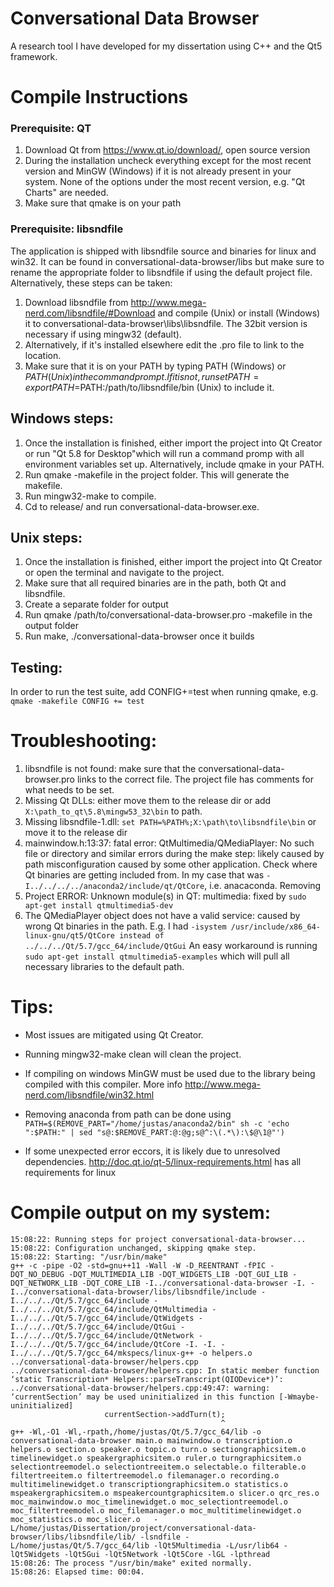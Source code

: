 # Conversational Data Browser
A research tool I have developed for my dissertation using C++ and the Qt5 framework.

# Compile Instructions
### Prerequisite: QT
1. Download Qt from https://www.qt.io/download/, open source version
2. During the installation uncheck everything except for the most recent version and MinGW (Windows) if it is not already present in your system. None of the options under the most recent version, e.g. "Qt Charts" are needed.
3. Make sure that qmake is on your path

### Prerequisite: libsndfile
The application is shipped with libsndfile source and binaries for linux and win32. It can be found in conversational-data-browser/libs but make sure to rename the appropriate folder to libsndfile if using the default project file. Alternatively, these steps can be taken:
1. Download libsndfile from http://www.mega-nerd.com/libsndfile/#Download and compile (Unix) or install (Windows) it to conversational-data-browser\libs\libsndfile. The 32bit version is necessary if using mingw32 (default).
2. Alternatively, if it's installed elsewhere edit the .pro file to link to the location.
3. Make sure that it is on your PATH by typing PATH (Windows) or $PATH (Unix) in the command prompt. If it is not, run
set PATH=%PATH%;X:\path\to\libsndfile\bin (Windows)
export PATH=$PATH:/path/to/libsndfile/bin (Unix)
to include it.

## Windows steps:
1. Once the installation is finished, either import the project into Qt Creator or run "Qt 5.8 for Desktop"which will run a command promp with all environment variables set up. Alternatively, include qmake in your PATH.
2. Run qmake -makefile in the project folder. This will generate the makefile.
3. Run mingw32-make to compile.
4. Cd to release/ and run conversational-data-browser.exe.

## Unix steps:
1. Once the installation is finished, either import the project into Qt Creator or open the terminal and navigate to the project.
2. Make sure that all required binaries are in the path, both Qt and libsndfile.
3. Create a separate folder for output
4. Run qmake /path/to/conversational-data-browser.pro -makefile in the output folder
5. Run make, ./conversational-data-browser once it builds


## Testing:
In order to run the test suite, add CONFIG+=test when running qmake, e.g. 
``` qmake -makefile CONFIG += test ```


# Troubleshooting:
1. libsndfile is not found: make sure that the conversational-data-browser.pro links to the correct file. The project file has comments for what needs to be set.
2. Missing Qt DLLs: either move them to the release dir or add ```X:\path_to_qt\5.8\mingw53_32\bin``` to path. 
3. Missing libsndfile-1.dll: ```set PATH=%PATH%;X:\path\to\libsndfile\bin``` or move it to the release dir
4. mainwindow.h:13:37: fatal error: QtMultimedia/QMediaPlayer: No such file or directory and similar errors during the make step: likely caused by path misconfiguration caused by some other application. Check where Qt binaries are getting included from. In my case that was ```-I../../../../anaconda2/include/qt/QtCore```, i.e. anacaconda. Removing 
5. Project ERROR: Unknown module(s) in QT: multimedia: fixed by ```sudo apt-get install qtmultimedia5-dev```
6. The QMediaPlayer object does not have a valid service: caused by wrong Qt binaries in the path. E.g. I had ```-isystem /usr/include/x86_64-linux-gnu/qt5/QtCore instead of ../../../Qt/5.7/gcc_64/include/QtGui```
An easy workaround is running ```sudo apt-get install qtmultimedia5-examples``` which will pull all necessary libraries to the default path.


# Tips:
- Most issues are mitigated using Qt Creator.

- Running mingw32-make clean will clean the project. 

- If compiling on windows MinGW must be used due to the library being compiled with this compiler. More info http://www.mega-nerd.com/libsndfile/win32.html

- Removing anaconda from path can be done using ```PATH=$(REMOVE_PART="/home/justas/anaconda2/bin" sh -c 'echo ":$PATH:" | sed "s@:$REMOVE_PART:@:@g;s@^:\(.*\):\$@\1@"')```

- If some unexpected error eccors, it is likely due to unresolved dependencies. http://doc.qt.io/qt-5/linux-requirements.html has all requirements for linux



# Compile output on my system:
```
15:08:22: Running steps for project conversational-data-browser...
15:08:22: Configuration unchanged, skipping qmake step.
15:08:22: Starting: "/usr/bin/make" 
g++ -c -pipe -O2 -std=gnu++11 -Wall -W -D_REENTRANT -fPIC -DQT_NO_DEBUG -DQT_MULTIMEDIA_LIB -DQT_WIDGETS_LIB -DQT_GUI_LIB -DQT_NETWORK_LIB -DQT_CORE_LIB -I../conversational-data-browser -I. -I../conversational-data-browser/libs/libsndfile/include -I../../../Qt/5.7/gcc_64/include -I../../../Qt/5.7/gcc_64/include/QtMultimedia -I../../../Qt/5.7/gcc_64/include/QtWidgets -I../../../Qt/5.7/gcc_64/include/QtGui -I../../../Qt/5.7/gcc_64/include/QtNetwork -I../../../Qt/5.7/gcc_64/include/QtCore -I. -I. -I../../../Qt/5.7/gcc_64/mkspecs/linux-g++ -o helpers.o ../conversational-data-browser/helpers.cpp
../conversational-data-browser/helpers.cpp: In static member function ‘static Transcription* Helpers::parseTranscript(QIODevice*)’:
../conversational-data-browser/helpers.cpp:49:47: warning: ‘currentSection’ may be used uninitialized in this function [-Wmaybe-uninitialized]
                     currentSection->addTurn(t);
                                               ^
g++ -Wl,-O1 -Wl,-rpath,/home/justas/Qt/5.7/gcc_64/lib -o conversational-data-browser main.o mainwindow.o transcription.o helpers.o section.o speaker.o topic.o turn.o sectiongraphicsitem.o timelinewidget.o speakergraphicsitem.o ruler.o turngraphicsitem.o selectiontreemodel.o selectiontreeitem.o selectable.o filterable.o filtertreeitem.o filtertreemodel.o filemanager.o recording.o multitimelinewidget.o transcriptiongraphicsitem.o statistics.o mspeakergraphicsitem.o mspeakercountgraphicsitem.o slicer.o qrc_res.o moc_mainwindow.o moc_timelinewidget.o moc_selectiontreemodel.o moc_filtertreemodel.o moc_filemanager.o moc_multitimelinewidget.o moc_statistics.o moc_slicer.o   -L/home/justas/Dissertation/project/conversational-data-browser/libs/libsndfile/lib/ -lsndfile -L/home/justas/Qt/5.7/gcc_64/lib -lQt5Multimedia -L/usr/lib64 -lQt5Widgets -lQt5Gui -lQt5Network -lQt5Core -lGL -lpthread 
15:08:26: The process "/usr/bin/make" exited normally.
15:08:26: Elapsed time: 00:04.
```
